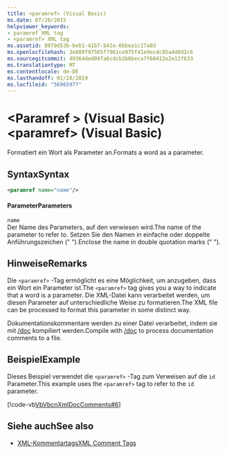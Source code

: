 ```yaml
---
title: <paramref> (Visual Basic)
ms.date: 07/20/2015
helpviewer_keywords:
- paramref XML tag
- <paramref> XML tag
ms.assetid: 8979d53b-beb1-41b7-b41e-6bbea1c17a03
ms.openlocfilehash: 3e889f97565f7961ce975f41e9ec4c85a4d0d2c6
ms.sourcegitcommit: 40364ded04fa6cdcb2b6beca7f68412e2e12f633
ms.translationtype: MT
ms.contentlocale: de-DE
ms.lasthandoff: 02/28/2019
ms.locfileid: "56965977"
---
```

# <a name="paramref-visual-basic"></a><span data-ttu-id="84aae-102">\<Paramref > (Visual Basic)</span><span class="sxs-lookup"><span data-stu-id="84aae-102">\<paramref> (Visual Basic)</span></span>
<span data-ttu-id="84aae-103">Formatiert ein Wort als Parameter an.</span><span class="sxs-lookup"><span data-stu-id="84aae-103">Formats a word as a parameter.</span></span>  
  
## <a name="syntax"></a><span data-ttu-id="84aae-104">Syntax</span><span class="sxs-lookup"><span data-stu-id="84aae-104">Syntax</span></span>  
  
```xml  
<paramref name="name"/>  
```  
  
#### <a name="parameters"></a><span data-ttu-id="84aae-105">Parameter</span><span class="sxs-lookup"><span data-stu-id="84aae-105">Parameters</span></span>  
 `name`  
 <span data-ttu-id="84aae-106">Der Name des Parameters, auf den verwiesen wird.</span><span class="sxs-lookup"><span data-stu-id="84aae-106">The name of the parameter to refer to.</span></span> <span data-ttu-id="84aae-107">Setzen Sie den Namen in einfache oder doppelte Anführungszeichen (" ").</span><span class="sxs-lookup"><span data-stu-id="84aae-107">Enclose the name in double quotation marks (" ").</span></span>  
  
## <a name="remarks"></a><span data-ttu-id="84aae-108">Hinweise</span><span class="sxs-lookup"><span data-stu-id="84aae-108">Remarks</span></span>  
 <span data-ttu-id="84aae-109">Die `<paramref>` -Tag ermöglicht es eine Möglichkeit, um anzugeben, dass ein Wort ein Parameter ist.</span><span class="sxs-lookup"><span data-stu-id="84aae-109">The `<paramref>` tag gives you a way to indicate that a word is a parameter.</span></span> <span data-ttu-id="84aae-110">Die XML-Datei kann verarbeitet werden, um diesen Parameter auf unterschiedliche Weise zu formatieren.</span><span class="sxs-lookup"><span data-stu-id="84aae-110">The XML file can be processed to format this parameter in some distinct way.</span></span>  
  
 <span data-ttu-id="84aae-111">Dokumentationskommentare werden zu einer Datei verarbeitet, indem sie mit [/doc](../../../visual-basic/reference/command-line-compiler/doc.md) kompiliert werden.</span><span class="sxs-lookup"><span data-stu-id="84aae-111">Compile with [/doc](../../../visual-basic/reference/command-line-compiler/doc.md) to process documentation comments to a file.</span></span>  
  
## <a name="example"></a><span data-ttu-id="84aae-112">Beispiel</span><span class="sxs-lookup"><span data-stu-id="84aae-112">Example</span></span>  
 <span data-ttu-id="84aae-113">Dieses Beispiel verwendet die `<paramref>` -Tag zum Verweisen auf die `id` Parameter.</span><span class="sxs-lookup"><span data-stu-id="84aae-113">This example uses the `<paramref>` tag to refer to the `id` parameter.</span></span>  
  
 [!code-vb[VbVbcnXmlDocComments#6](~/samples/snippets/visualbasic/VS_Snippets_VBCSharp/VbVbcnXmlDocComments/VB/Class1.vb#6)]  
  
## <a name="see-also"></a><span data-ttu-id="84aae-114">Siehe auch</span><span class="sxs-lookup"><span data-stu-id="84aae-114">See also</span></span>
- [<span data-ttu-id="84aae-115">XML-Kommentartags</span><span class="sxs-lookup"><span data-stu-id="84aae-115">XML Comment Tags</span></span>](../../../visual-basic/language-reference/xmldoc/index.md)
